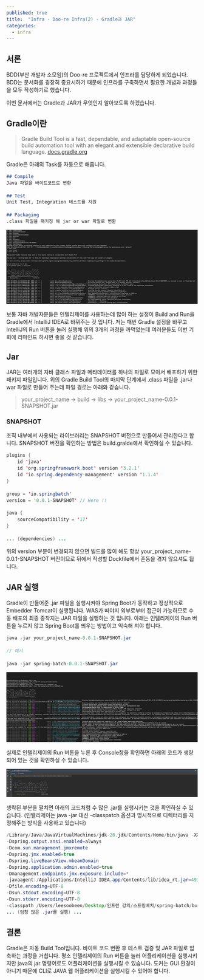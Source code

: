 ```yaml
---
published: true
title:  "Infra - Doo-re Infra(2) - Gradle과 JAR"
categories:
  - infra
---
```


## 서론

BDD(부산 개발자 소모임)의 Doo-re 프로젝트에서 인프라를 담당하게 되었습니다. BDD는 문서화를 굉장히 중요시하기 때문에 인프라를 구축하면서 필요한 개념과 과정들을 모두 작성하기로 했습니다.

이번 문서에서는 Gradle과 JAR가 무엇인지 알아보도록 하겠습니다.


## Gradle이란

> Gradle Build Tool is a fast, dependable, and adaptable open-source build automation tool with an elegant and extensible declarative build language. [docs.gradle.org](https://docs.gradle.org/current/userguide/userguide.html?_gl=1*1gkwnn3*_ga*Nzg0OTA5NjY5LjE3MDU1NDY4Nzc.*_ga_7W7NC6YNPT*MTcwNTU0Njg3Ny4xLjEuMTcwNTU0Njg5MC40Ny4wLjA.)

Gradle은 아래의 Task를 자동으로 해줍니다.

~~~md
## Compile
Java 파일을 바이트코드로 변환

## Test
Unit Test, Integration 테스트를 지원

## Packaging
.class 파일을 패키징 해 jar or war 파일로 변환
~~~

![gradle1](https://github.com/02ggang9/02ggang9.github.io/blob/master/_posts/images/infra/infra1/gradle1.png?raw=true)

보통 자바 개발자분들은 인텔리제이를 사용하는데 많이 하는 설정이 Build and Run을 Gradle에서 IntelliJ IDEA로 바꿔주는 것 입니다. 저는 매번 Gradle 설정을 바꾸고 IntelliJ의 Run 버튼을 눌러 실행해 위의 3개의 과정을 까먹었는데 여러분들도 이번 기회에 리마인드 하시면 좋을 것 같습니다.




## Jar

JAR는 여러개의 자바 클래스 파일과 메타데이터를 하나의 파일로 모아서 배포하기 위한 패키지 파일입니다. 위의 Gradle Build Tool의 마지막 단계에서 .class 파일을 .jar나 war 파일로 만들어 주는데 파일 경로는 아래와 같습니다.

> your_project_name -> build -> libs -> your_project_name-0.0.1-SNAPSHOT.jar

### SNAPSHOT

조직 내부에서 사용되는 라이브러리는 SNAPSHOT 버전으로 만들어서 관리한다고 합니다. SNAPSHOT 버전을 확인하는 방법은 build.gralde에서 확인하실 수 있습니다.

~~~java
plugins {
	id 'java'
	id 'org.springframework.boot' version '3.2.1'
	id 'io.spring.dependency-management' version '1.1.4'
}

group = 'io.springbatch'
version = '0.0.1-SNAPSHOT' // Here !!

java {
	sourceCompatibility = '17'
}

... (dependencies) ... 
~~~

위의 version 부분이 변경되지 않으면 빌드를 많이 해도 항상 your_project_name-0.0.1-SNAPSHOT 버전이므로 뒤에서 작성할 Dockfile에서 혼동을 겪지 않으셔도 됩니다.

## JAR 실행

Gradle이 만들어준 .jar 파일을 실행시켜야 Spring Boot가 동작하고 정상적으로 Embedder Tomcat이 실행됩니다. WAS가 떠야지 외부로부터 접근이 가능하므로 수동 배포의 최종 종착지는 JAR 파일을 실행하는 것 입니다. 아래는 인텔리제이의 Run 버튼을 누르지 않고 Spring Boot를 띄우는 방법이고 익숙해 져야 합니다.

~~~java
java -jar your_project_name-0.0.1-SNAPSHOT.jar

// 예시

java -jar spring-batch-0.0.1-SNAPSHOT.jar
~~~

![jar1](https://github.com/02ggang9/02ggang9.github.io/blob/master/_posts/images/infra/infra1/jar1.png?raw=true)

실제로 인텔리제이의 Run 버튼을 누른 후 Console창을 확인하면 아래의 코드가 생량되어 있는 것을 확인하실 수 있습니다. 

![jar1](https://github.com/02ggang9/02ggang9.github.io/blob/master/_posts/images/infra/infra1/jar2.png?raw=true)

생략된 부분을 펼치면 아래의 코드처럼 수 많은 .jar를 실행시키는 것을 확인하실 수 있습니다. (인텔리제이는 java -jar 대신 -classpatch 옵션과 명시적으로 디렉터리를 지정해주는 방식을 사용하고 있습니다)

~~~java
/Library/Java/JavaVirtualMachines/jdk-20.jdk/Contents/Home/bin/java -XX:TieredStopAtLevel=1 
-Dspring.output.ansi.enabled=always 
-Dcom.sun.management.jmxremote 
-Dspring.jmx.enabled=true 
-Dspring.liveBeansView.mbeanDomain 
-Dspring.application.admin.enabled=true 
-Dmanagement.endpoints.jmx.exposure.include=* 
-javaagent:/Applications/IntelliJ IDEA.app/Contents/lib/idea_rt.jar=49340:/Applications/IntelliJ IDEA.app/Contents/bin 
-Dfile.encoding=UTF-8 
-Dsun.stdout.encoding=UTF-8 
-Dsun.stderr.encoding=UTF-8 
-classpath /Users/leesoobeen/Desktop/인프런 강의/스프링배치/spring-batch/build/classes/java/main:/Users/leesoobeen/Desktop/인프런 강의/스프링배치/spring-batch/build/resources/main:/Users/leesoobeen/.gradle/caches/modules-2/files-2.1/org.projectlombok/lombok/1.18.30/f195ee86e6c896ea47a1d39defbe20eb59cd149d/lombok-1.18.30.jar
... (엄청 많은 .jar를 실행) ...
~~~


## 결론

Gradle은 자동 Build Tool입니다. 바이트 코드 변환 후 테스트 검증 및 JAR 파일로 압축하는 과정을 거칩니다. 평소 인텔리제이의 Run 버튼을 눌러 어플리케이션을 실행시키지만 java의 jar 명령어로도 어플리케이션을 실행시킬 수 있습니다. 도커는 GUI 환경이 아니기 때문에 CLI로 JAVA 웹 어플리케이션을 실행시킬 수 있어야 합니다.
